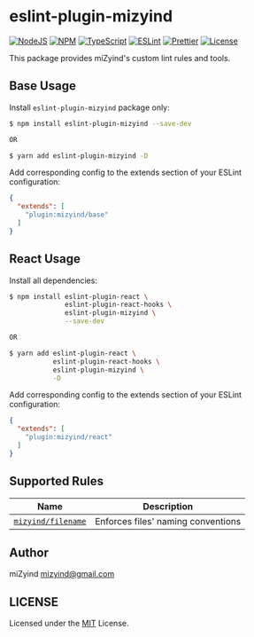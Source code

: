 # eslint-plugin-mizyind

[![NodeJS](https://img.shields.io/node/v/eslint-plugin-mizyind?style=for-the-badge&label=&color=339933&logo=node.js&logoColor=fff)](https://nodejs.org)
[![NPM](https://img.shields.io/npm/v/eslint-plugin-mizyind?style=for-the-badge&label=&color=cb3837&logo=npm)](https://www.npmjs.com/package/eslint-plugin-mizyind)
[![TypeScript](https://img.shields.io/npm/dependency-version/eslint-plugin-mizyind/dev/typescript?style=for-the-badge&label=&color=007acc&logo=typescript)](https://www.typescriptlang.org)
[![ESLint](https://img.shields.io/npm/dependency-version/eslint-plugin-mizyind/eslint?style=for-the-badge&label=&color=4b32c3&logo=eslint&logoColor=fff)](https://eslint.org)
[![Prettier](https://img.shields.io/npm/dependency-version/mizyind/eslint-plugin-mizyind/prettier?style=for-the-badge&label=&color=f7b93e&logo=prettier&logoColor=fff)](https://prettier.io)
[![License](https://img.shields.io/badge/LIC.-mit-404040?style=for-the-badge&labelColor=000)](https://github.com/miZyind/eslint-plugin-mizyind/blob/master/LICENSE)

This package provides miZyind's custom lint rules and tools.

## Base Usage

Install `eslint-plugin-mizyind` package only:
```bash
$ npm install eslint-plugin-mizyind --save-dev

OR

$ yarn add eslint-plugin-mizyind -D
```

Add corresponding config to the extends section of your ESLint configuration:
```json
{
  "extends": [
    "plugin:mizyind/base"
  ]
}
```

## React Usage

Install all dependencies:
```bash
$ npm install eslint-plugin-react \
              eslint-plugin-react-hooks \
              eslint-plugin-mizyind \
              --save-dev

OR

$ yarn add eslint-plugin-react \
           eslint-plugin-react-hooks \
           eslint-plugin-mizyind \
           -D
```

Add corresponding config to the extends section of your ESLint configuration:
```json
{
  "extends": [
    "plugin:mizyind/react"
  ]
}
```

## Supported Rules

| Name                                           | Description                        |
|------------------------------------------------|------------------------------------|
| [`mizyind/filename`](docs/rules/filename.md)   | Enforces files' naming conventions |

## Author

miZyind <mizyind@gmail.com>

## LICENSE

Licensed under the [MIT](LICENSE) License.
